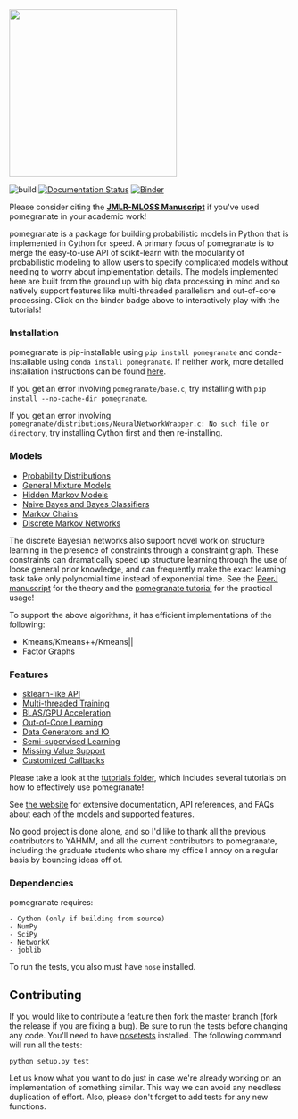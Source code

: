 <img src="https://github.com/jmschrei/pomegranate/blob/master/docs/logo/pomegranate-logo.png" width=300>

![build](https://github.com/jmschrei/pomegranate/workflows/build/badge.svg) [![Documentation Status](https://readthedocs.org/projects/pomegranate/badge/?version=latest)](http://pomegranate.readthedocs.io/en/latest/?badge=latest) [![Binder](https://mybinder.org/badge_logo.svg)](https://mybinder.org/v2/gh/jmschrei/pomegranate/master)

Please consider citing the [**JMLR-MLOSS Manuscript**](http://jmlr.org/papers/volume18/17-636/17-636.pdf) if you've used pomegranate in your academic work!

pomegranate is a package for building probabilistic models in Python that is implemented in Cython for speed. A primary focus of pomegranate is to merge the easy-to-use API of scikit-learn with the modularity of probabilistic modeling to allow users to specify complicated models without needing to worry about implementation details. The models implemented here are built from the ground up with big data processing in mind and so natively support features like multi-threaded parallelism and out-of-core processing. Click on the binder badge above to interactively play with the tutorials!

### Installation

pomegranate is pip-installable using `pip install pomegranate` and conda-installable using `conda install pomegranate`. If neither work, more detailed installation instructions can be found [here](http://pomegranate.readthedocs.io/en/latest/install.html).

If you get an error involving `pomegranate/base.c`, try installing with `pip install --no-cache-dir pomegranate`.

If you get an error involving `pomegranate/distributions/NeuralNetworkWrapper.c: No such file or directory`, try installing Cython first and then re-installing. 

### Models

* [Probability Distributions](http://pomegranate.readthedocs.io/en/latest/Distributions.html)
* [General Mixture Models](http://pomegranate.readthedocs.io/en/latest/GeneralMixtureModel.html)
* [Hidden Markov Models](http://pomegranate.readthedocs.io/en/latest/HiddenMarkovModel.html)
* [Naive Bayes and Bayes Classifiers](http://pomegranate.readthedocs.io/en/latest/NaiveBayes.html)
* [Markov Chains](http://pomegranate.readthedocs.io/en/latest/MarkovChain.html)
* [Discrete Markov Networks](https://pomegranate.readthedocs.io/en/latest/MarkovNetwork.html)

The discrete Bayesian networks also support novel work on structure learning in the presence of constraints through a constraint graph. These constraints can dramatically speed up structure learning through the use of loose general prior knowledge, and can frequently make the exact learning task take only polynomial time instead of exponential time. See the [PeerJ manuscript](https://peerj.com/articles/cs-122/) for the theory and the [pomegranate tutorial](https://github.com/jmschrei/pomegranate/blob/master/tutorials/B_Model_Tutorial_4b_Bayesian_Network_Structure_Learning.ipynb) for the practical usage! 

To support the above algorithms, it has efficient implementations of the following:

* Kmeans/Kmeans++/Kmeans||
* Factor Graphs

### Features

* [sklearn-like API](https://pomegranate.readthedocs.io/en/latest/api.html)
* [Multi-threaded Training](http://pomegranate.readthedocs.io/en/latest/parallelism.html)
* [BLAS/GPU Acceleration](http://pomegranate.readthedocs.io/en/latest/gpu.html)
* [Out-of-Core Learning](http://pomegranate.readthedocs.io/en/latest/ooc.html)
* [Data Generators and IO](https://pomegranate.readthedocs.io/en/latest/io.html)
* [Semi-supervised Learning](http://pomegranate.readthedocs.io/en/latest/semisupervised.html)
* [Missing Value Support](http://pomegranate.readthedocs.io/en/latest/nan.html)
* [Customized Callbacks](http://pomegranate.readthedocs.io/en/latest/callbacks.html)

Please take a look at the [tutorials folder](https://github.com/jmschrei/pomegranate/tree/master/tutorials), which includes several tutorials on how to effectively use pomegranate!

See [the website](http://pomegranate.readthedocs.org/en/latest/) for extensive documentation, API references, and FAQs about each of the models and supported features.

No good project is done alone, and so I'd like to thank all the previous contributors to YAHMM, and all the current contributors to pomegranate, including the graduate students who share my office I annoy on a regular basis by bouncing ideas off of.

### Dependencies

pomegranate requires:

```
- Cython (only if building from source)
- NumPy
- SciPy
- NetworkX
- joblib
```

To run the tests, you also must have `nose` installed.

## Contributing

If you would like to contribute a feature then fork the master branch (fork the release if you are fixing a bug). Be sure to run the tests before changing any code. You'll need to have [nosetests](https://github.com/nose-devs/nose) installed. The following command will run all the tests:

```
python setup.py test
```

Let us know what you want to do just in case we're already working on an implementation of something similar. This way we can avoid any needless duplication of effort. Also, please don't forget to add tests for any new functions.

